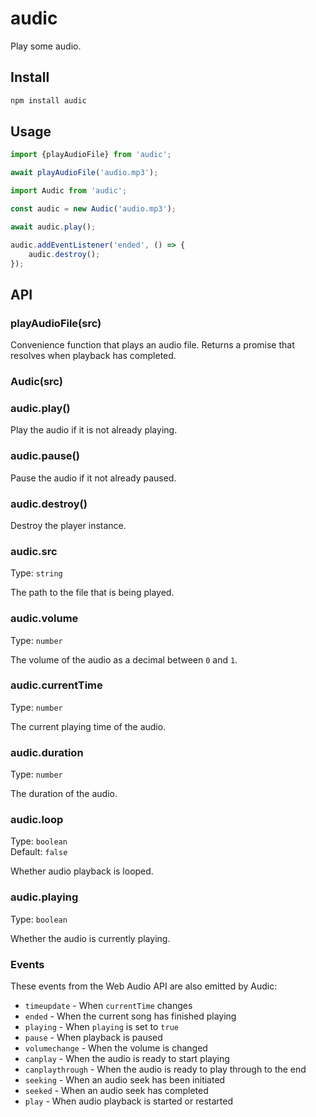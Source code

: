 # audic

Play some audio.

## Install

```sh
npm install audic
```

## Usage

```js
import {playAudioFile} from 'audic';

await playAudioFile('audio.mp3');
```

```js
import Audic from 'audic';

const audic = new Audic('audio.mp3');

await audic.play();

audic.addEventListener('ended', () => {
	audic.destroy();
});
```

## API

### playAudioFile(src)

Convenience function that plays an audio file. Returns a promise that resolves when playback has completed.

### Audic(src)

### audic.play()

Play the audio if it is not already playing.

### audic.pause()

Pause the audio if it not already paused.

### audic.destroy()

Destroy the player instance.

### audic.src

Type: `string`

The path to the file that is being played.

### audic.volume

Type: `number`

The volume of the audio as a decimal between `0` and `1`.

### audic.currentTime

Type: `number`

The current playing time of the audio.

### audic.duration

Type: `number`

The duration of the audio.

### audic.loop

Type: `boolean`\
Default: `false`

Whether audio playback is looped.

### audic.playing

Type: `boolean`

Whether the audio is currently playing.

### Events

These events from the Web Audio API are also emitted by Audic:

- `timeupdate` - When `currentTime` changes
- `ended` - When the current song has finished playing
- `playing` - When `playing` is set to `true`
- `pause` - When playback is paused
- `volumechange` - When the volume is changed
- `canplay` - When the audio is ready to start playing
- `canplaythrough` - When the audio is ready to play through to the end
- `seeking` - When an audio seek has been initiated
- `seeked` - When an audio seek has completed
- `play` - When audio playback is started or restarted
